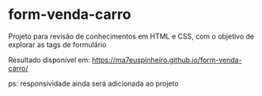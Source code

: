 # form-venda-carro
Projeto para revisão de conhecimentos em HTML e CSS, com o objetivo de explorar as tags de formulário

Resultado disponível em: https://ma7euspinheiro.github.io/form-venda-carro/

ps: responsividade ainda será adicionada ao projeto
